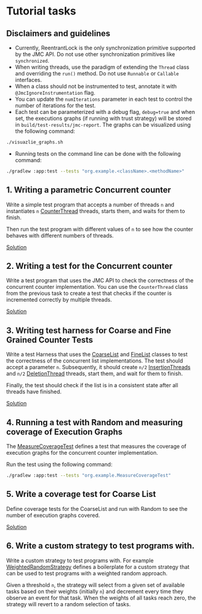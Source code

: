 # Tutorial tasks

## Disclaimers and guidelines

- Currently, ReentrantLock is the only synchronization primitive supported by the JMC API. Do not use other synchronization primitives like `synchronized`.
- When writing threads, use the paradigm of extending the `Thread` class and overriding the `run()` method. Do not use `Runnable` or `Callable` interfaces.
- When a class should not be instrumented to test, annotate it with `@JmcIgnoreInstrumentation` flag.
- You can update the `numIterations` parameter in each test to control the number of iterations for the test.
- Each test can be parameterized with a debug flag, `debug=true` and when set, the executions graphs (if running with trust strategy) will be stored in `build/test-results/jmc-report`. The graphs can be visualized using the following command:

```bash
./visuazlie_graphs.sh
````
- Running tests on the command line can be done with the following command:

```bash
./gradlew :app:test --tests "org.example.<className>.<methodName>"
```

## 1. Writing a parametric Concurrent counter

Write a simple test program that accepts a number of threads `n` and instantiates
`n` [CounterThread](app/src/main/java/org/example/CounterThread.java) threads, starts them, and waits for them to finish.

Then run the test program with different values of `n` to see how the counter behaves with different numbers of threads.

[Solution](app/src/main/java/org/example/ParametricCounter.java)

## 2. Writing a test for the Concurrent counter

Write a test program that uses the JMC API to check the correctness of the concurrent counter implementation.
You can use the `CounterThread` class from the previous task to create a test that checks if the counter is incremented correctly by multiple threads.

[Solution](app/src/test/java/org/example/ParametricCounterTest.java)

## 3. Writing test harness for Coarse and Fine Grained Counter Tests

Write a test Harness that uses the [CoarseList](app/src/main/java/org/example/list/coarse/CoarseList.java) and [FineList](app/src/main/java/org/example/list/fine/FineList.java) classes to test the correctness of the concurrent list implementations.
The test should accept a parameter `n`. Subsequently, it should create `n/2` [InsertionThreads](app/src/main/java/org/example/list/InsertionThread.java) and `n/2` [DeletionThread](app/src/main/java/org/example/list/DeletionThread.java) threads, start them, and wait for them to finish.

Finally, the test should check if the list is in a consistent state after all threads have finished.

[Solution](app/src/test/java/org/example/CoarseListTest.java)


## 4. Running a test with Random and measuring coverage of Execution Graphs

The [MeasureCoverageTest](app/src/test/java/org/example/MeasureCoverageTest.java) defines a test that measures the coverage of execution graphs for the concurrent counter implementation.

Run the test using the following command:

```bash
./gradlew :app:test --tests "org.example.MeasureCoverageTest" 
```

## 5. Write a coverage test for Coarse List

Define coverage tests for the CoarseList and run with Random to see the number of execution graphs covered.

[Solution](app/src/test/java/org/example/CoarseListCoverageTest.java)

## 6. Write a custom strategy to test programs with.

Write a custom strategy to test programs with. For example [WeightedRandomStrategy](app/src/main/java/org/example/strategies/WeightedRandomStrategy.java) defines a boilerplate for a custom strategy that can be used to test programs with a weighted random approach.

Given a threshold `n`, the strategy will select from a given set of available tasks based on their weights (initially `n`) and decrement every time they observe an event for that task. When the weights of all tasks reach zero, the strategy will revert to a random selection of tasks.

